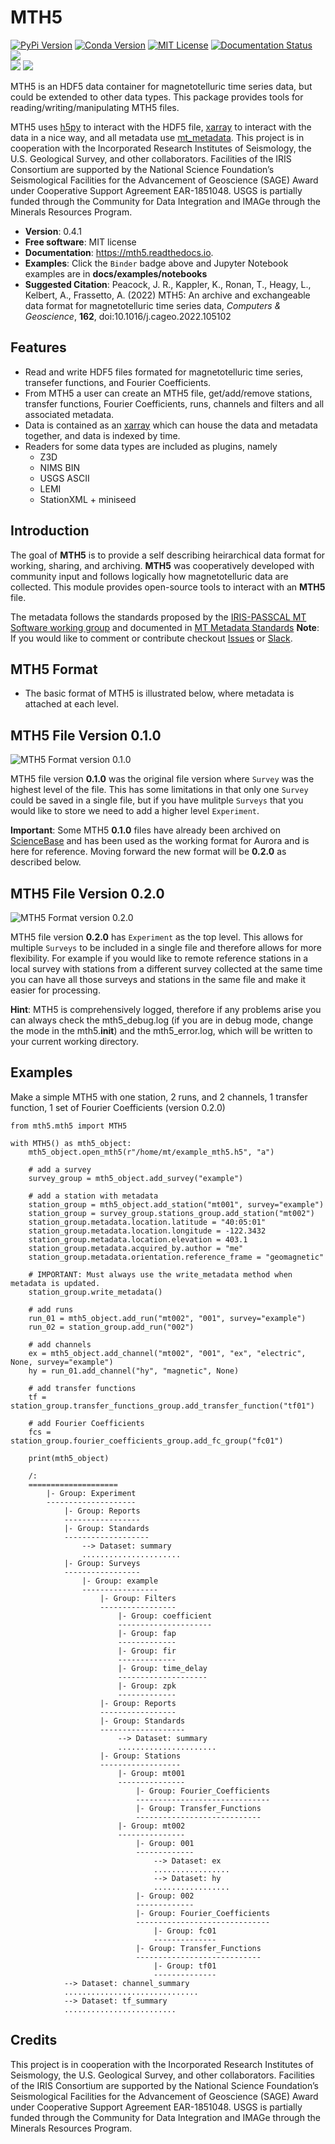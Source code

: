 MTH5
====

[![PyPi Version](https://img.shields.io/pypi/v/mth5.svg)](https://pypi.python.org/pypi/mth5)
[![Conda Version](https://img.shields.io/conda/v/conda-forge/mth5.svg)](https://anaconda.org/conda-forge/mth5)
[![MIT License](https://img.shields.io/badge/License-MIT-yellow.svg)](https://code.chs.usgs.gov/jpeacock/mth5/-/new/master/LICENSE)
[![Documentation Status](https://readthedocs.org/projects/mth5/badge/?version=latest)](https://mth5.readthedocs.io/en/latest/?badge=latest)		
[![](https://codecov.io/gh/kujaku11/mth5/branch/master/graph/badge.svg?token=XU5QSRM1ZO)](https://codecov.io/gh/kujaku11/mth5)\
[![](https://zenodo.org/badge/283883448.svg)](https://zenodo.org/badge/latestdoi/283883448)
[![](https://mybinder.org/badge_logo.svg)](https://mybinder.org/v2/gh/kujaku11/mth5/master)

MTH5 is an HDF5 data container for magnetotelluric time series data, but could be extended to other data types.  This package provides tools for reading/writing/manipulating MTH5 files.

MTH5 uses [h5py](https://www.h5py.org/) to interact with the HDF5 file, [xarray](http://xarray.pydata.org/en/stable/) to interact with the data in a nice way, and all metadata use [mt_metadata](https://github.com/kujaku11/mt_metadata). 
This project is in cooperation with the Incorporated Research Institutes of Seismology, the U.S. Geological Survey, and other collaborators.  Facilities of the IRIS Consortium are supported by the National Science Foundation’s Seismological Facilities for the Advancement of Geoscience (SAGE) Award under Cooperative Support Agreement EAR-1851048.  USGS is partially funded through the Community for Data Integration and IMAGe through the Minerals Resources Program.  


* **Version**: 0.4.1
* **Free software**: MIT license
* **Documentation**: https://mth5.readthedocs.io.
* **Examples**: Click the `Binder` badge above and Jupyter Notebook examples are in **docs/examples/notebooks**
* **Suggested Citation**: Peacock, J. R., Kappler, K., Ronan, T., Heagy, L.,  Kelbert, A., Frassetto, A. (2022) MTH5: An archive and exchangeable data format for magnetotelluric time series data, *Computers & Geoscience*, **162**, doi:10.1016/j.cageo.2022.105102


Features
--------

* Read and write HDF5 files formated for magnetotelluric time series, transefer functions, and Fourier Coefficients.
* From MTH5 a user can create an MTH5 file, get/add/remove stations, transfer functions, Fourier Coefficients, runs, channels and filters and all associated metadata.
* Data is contained as an [xarray](http://xarray.pydata.org/en/stable/index.html) which can house the data and metadata together, and data is indexed by time.
* Readers for some data types are included as plugins, namely
    - Z3D
    - NIMS BIN
    - USGS ASCII
    - LEMI
    - StationXML + miniseed

Introduction
-------------

The goal of **MTH5** is to provide a self describing heirarchical data format for working, sharing, and archiving.  **MTH5** was cooperatively developed with community input and follows logically how magnetotelluric data are collected.  This module provides open-source tools to interact with an **MTH5** file.  


The metadata follows the standards proposed by the [IRIS-PASSCAL MT Software working group](https://www.iris.edu/hq/about_iris/governance/mt_soft) and
documented in [MT Metadata Standards](https://doi.org/10.5066/P9AXGKEV)
**Note**: If you would like to comment or contribute checkout [Issues](https://github.com/kujaku11/mth5/issues) or [Slack](simpeg.slack.com).   

MTH5 Format
-----------

-  The basic format of MTH5 is illustrated below, where metadata is attached at each level.

MTH5 File Version 0.1.0
------------------------

![MTH5 Format version 0.1.0](docs/source/images/example_mt_file_structure.svg)

   
MTH5 file version **0.1.0** was the original file version where `Survey` was the highest level of the file.  This has some limitations in that only one `Survey` could be saved in a single file, but if you have mulitple `Surveys` that you would like to store we need to add a higher level `Experiment`.  

**Important**: Some MTH5 **0.1.0** files have already been archived on [ScienceBase](https://www.sciencebase.gov/catalog/) and has been used as the working format for Aurora and is here for reference.  Moving forward the new format will be **0.2.0** as described below.
   
   
MTH5 File Version 0.2.0
-------------------------
   
![MTH5 Format version 0.2.0](docs/source/images/example_mt_file_structure_v2.svg)

   
MTH5 file version **0.2.0** has `Experiment` as the top level.  This allows for multiple `Surveys` to be included in a single file and therefore allows for more flexibility.  For example if you would like to remote reference stations in a local survey with stations from a different survey collected at the same time you can have all those surveys and stations in the same file and make it easier for processing.

**Hint**: MTH5 is comprehensively logged, therefore if any problems arise you can always check the mth5_debug.log (if you are in debug mode, change the mode in the mth5.__init__) and the mth5_error.log, which will be written to your current working directory.

Examples
-----------

Make a simple MTH5 with one station, 2 runs, and 2 channels, 1 transfer function, 1 set of Fourier Coefficients (version 0.2.0)

```
from mth5.mth5 import MTH5

with MTH5() as mth5_object:
    mth5_object.open_mth5(r"/home/mt/example_mth5.h5", "a")

    # add a survey
    survey_group = mth5_object.add_survey("example")

    # add a station with metadata
    station_group = mth5_object.add_station("mt001", survey="example")
    station_group = survey_group.stations_group.add_station("mt002")
    station_group.metadata.location.latitude = "40:05:01"
    station_group.metadata.location.longitude = -122.3432
    station_group.metadata.location.elevation = 403.1
    station_group.metadata.acquired_by.author = "me"
    station_group.metadata.orientation.reference_frame = "geomagnetic"

    # IMPORTANT: Must always use the write_metadata method when metadata is updated.
    station_group.write_metadata()

    # add runs
    run_01 = mth5_object.add_run("mt002", "001", survey="example")
    run_02 = station_group.add_run("002")

    # add channels
    ex = mth5_object.add_channel("mt002", "001", "ex", "electric", None, survey="example")
    hy = run_01.add_channel("hy", "magnetic", None)
    
    # add transfer functions
    tf = station_group.transfer_functions_group.add_transfer_function("tf01")
    
    # add Fourier Coefficients
    fcs = station_group.fourier_coefficients_group.add_fc_group("fc01")

    print(mth5_object)

    /:
    ====================
        |- Group: Experiment
        --------------------
            |- Group: Reports
            -----------------
            |- Group: Standards
            -------------------
                --> Dataset: summary
                ......................
            |- Group: Surveys
            -----------------
                |- Group: example
                -----------------
                    |- Group: Filters
                    -----------------
                        |- Group: coefficient
                        ---------------------
                        |- Group: fap
                        -------------
                        |- Group: fir
                        -------------
                        |- Group: time_delay
                        --------------------
                        |- Group: zpk
                        -------------
                    |- Group: Reports
                    -----------------
                    |- Group: Standards
                    -------------------
                        --> Dataset: summary
                        ......................
                    |- Group: Stations
                    ------------------
                        |- Group: mt001
                        ---------------
                            |- Group: Fourier_Coefficients
                            ------------------------------
                            |- Group: Transfer_Functions
                            ----------------------------
                        |- Group: mt002
                        ---------------
                            |- Group: 001
                            -------------
                                --> Dataset: ex
                                .................
                                --> Dataset: hy
                                .................
                            |- Group: 002
                            -------------
                            |- Group: Fourier_Coefficients
                            ------------------------------
                                |- Group: fc01
                                --------------
                            |- Group: Transfer_Functions
                            ----------------------------
                                |- Group: tf01
                                --------------
            --> Dataset: channel_summary
            ..............................
            --> Dataset: tf_summary
            .........................
```

Credits
-------

This project is in cooperation with the Incorporated Research Institutes of Seismology, the U.S. Geological Survey, and other collaborators.  Facilities of the IRIS Consortium are supported by the National Science Foundation’s Seismological Facilities for the Advancement of Geoscience (SAGE) Award under Cooperative Support Agreement EAR-1851048.  USGS is partially funded through the Community for Data Integration and IMAGe through the Minerals Resources Program. 
